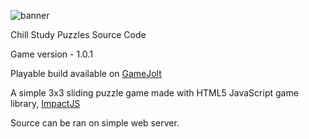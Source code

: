 ![banner](https://m.gjcdn.net/game-header/2000/409813-uvsgryfi-v4.png)

Chill Study Puzzles Source Code

Game version - 1.0.1

Playable build available on [GameJolt](https://gamejolt.com/games/chillstudypuzzles/409813)

A simple 3x3 sliding puzzle game made with HTML5 JavaScript game library, [ImpactJS](https://impactjs.com/)

Source can be ran on simple web server.
